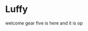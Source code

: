 # Luffy
welcome
gear five is here and it is op 
 
 
 
 
    
            
         
               
                 
         
           
  
  
